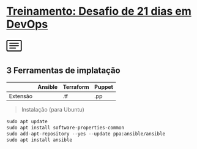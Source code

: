 # [Treinamento: Desafio de 21 dias em DevOps](../../README.md)
[![menu](../../assets/menu.png)](./terraform.md)   
## 3 Ferramentas de implatação


 |               | Ansible       | Terraform       | Puppet     |
 | ------------- | ------------- | :-------------- | --------   |
 | Extensão      |               | .tf             | .pp        |


 > Instalação (para Ubuntu)

 ```
sudo apt update
sudo apt install software-properties-common
sudo add-apt-repository --yes --update ppa:ansible/ansible
sudo apt install ansible
```